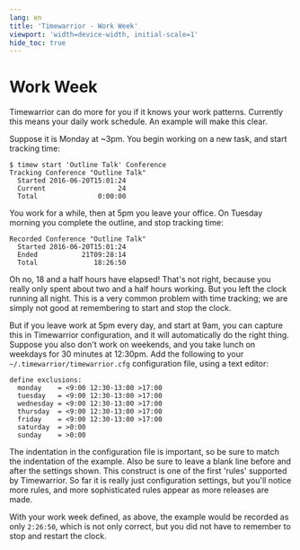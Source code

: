 ```yaml
---
lang: en
title: 'Timewarrior - Work Week'
viewport: 'width=device-width, initial-scale=1'
hide_toc: true
---
```


# Work Week

Timewarrior can do more for you if it knows your work patterns.
Currently this means your daily work schedule.
An example will make this clear.

Suppose it is Monday at \~3pm.
You begin working on a new task, and start tracking time:

```
$ timew start 'Outline Talk' Conference
Tracking Conference "Outline Talk"
  Started 2016-06-20T15:01:24
  Current                  24
  Total               0:00:00
```

You work for a while, then at 5pm you leave your office.
On Tuesday morning you complete the outline, and stop tracking time:

```
Recorded Conference "Outline Talk"
  Started 2016-06-20T15:01:24
  Ended           21T09:28:14
  Total              18:26:50
```

Oh no, 18 and a half hours have elapsed! That\'s not right, because you really only spent about two and a half hours working.
But you left the clock running all night.
This is a very common problem with time tracking; we are simply not good at remembering to start and stop the clock.

But if you leave work at 5pm every day, and start at 9am, you can capture this in Timewarrior configuration, and it will automatically do the right thing.
Suppose you also don\'t work on weekends, and you take lunch on weekdays for 30 minutes at 12:30pm.
Add the following to your `~/.timewarrior/timewarrior.cfg` configuration file, using a text editor:

```
define exclusions:
  monday    = <9:00 12:30-13:00 >17:00
  tuesday   = <9:00 12:30-13:00 >17:00
  wednesday = <9:00 12:30-13:00 >17:00
  thursday  = <9:00 12:30-13:00 >17:00
  friday    = <9:00 12:30-13:00 >17:00
  saturday  = >0:00
  sunday    = >0:00
```

The indentation in the configuration file is important, so be sure to match the indentation of the example.
Also be sure to leave a blank line before and after the settings shown.
This construct is one of the first \'rules\' supported by Timewarrior.
So far it is really just configuration settings, but you\'ll notice more rules, and more sophisticated rules appear as more releases are made.

With your work week defined, as above, the example would be recorded as only `2:26:50`, which is not only correct, but you did not have to remember to stop and restart the clock.
